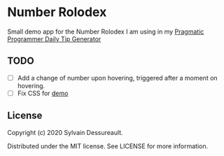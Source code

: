 # Number Rolodex

Small demo app for the Number Rolodex I am using in my [Pragmatic Programmer Daily Tip Generator](https://pragmaticprogrammertips.netlify.app/)

## TODO

- [ ] Add a change of number upon hovering, triggered after a moment on hovering.
- [ ] Fix CSS for [demo](https://codepen.io/sylvaindessureault/full/jOebBWq)

## License

Copyright (c) 2020 Sylvain Dessureault.

Distributed under the MIT license. See LICENSE for more information.
